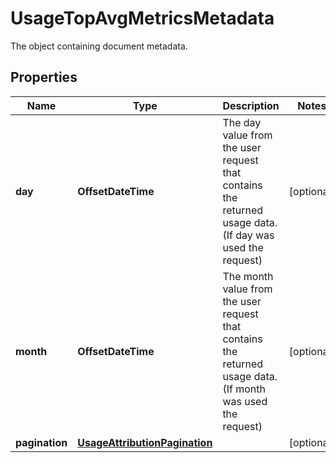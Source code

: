 # UsageTopAvgMetricsMetadata

The object containing document metadata.

## Properties

| Name           | Type                                                            | Description                                                                                                  | Notes      |
| -------------- | --------------------------------------------------------------- | ------------------------------------------------------------------------------------------------------------ | ---------- |
| **day**        | **OffsetDateTime**                                              | The day value from the user request that contains the returned usage data. (If day was used the request)     | [optional] |
| **month**      | **OffsetDateTime**                                              | The month value from the user request that contains the returned usage data. (If month was used the request) | [optional] |
| **pagination** | [**UsageAttributionPagination**](UsageAttributionPagination.md) |                                                                                                              | [optional] |
